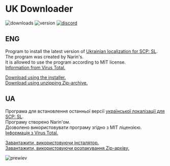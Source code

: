 # UK Downloader
![downloads](https://img.shields.io/github/downloads/Ukrainian-SCPSL/UKDownloader/total?logo=github&style=for-the-badge)
![version](https://img.shields.io/github/v/release/Ukrainian-SCPSL/UKDownloader?include_prereleases&logo=github&style=for-the-badge)
[![discord](https://img.shields.io/discord/1052888868514447401?label=Discord&logo=discord&style=for-the-badge)](https://discord.gg/xBYJmpHptk)
## ENG
Program to install the latest version of [Ukrainian localization for SCP: SL](https://github.com/Ukrainian-SCPSL/Ukrainian-language).                                                          
The program was created by Narin's.                                                          
It is allowed to use the program according to MIT license.                                                          
[Information from Virus Total.](https://www.virustotal.com/gui/file/d22a1a27872792a682a1cfe2ae0911c044b12a961599e7469a7f89ce3f442c0b?nocache=1)
                                                          
[Download using the installer.](https://github.com/Ukrainian-SCPSL/UKDownloader/blob/main/UKDownloader%20Setup.exe)                                                          
[Download using unzipping Zip-archive.](https://github.com/Ukrainian-SCPSL/UKDownloader/blob/main/UKDownloader.zip)                                                          
## UA
Програма для встановлення останньої версії [української локалізації для SCP: SL](https://github.com/Ukrainian-SCPSL/Ukrainian-language).                                                          
Програму створено Narin'ом.                                                          
Дозволено використовувати програму згідно з MIT ліцензією.                                                          
[Інформація з Virus Total.](https://www.virustotal.com/gui/file/d22a1a27872792a682a1cfe2ae0911c044b12a961599e7469a7f89ce3f442c0b?nocache=1)
                                                          
[Завантажити, використовуючи інсталятор.](https://github.com/Ukrainian-SCPSL/UKDownloader/blob/main/UKDownloader%20Setup.exe)                                                           
[Завантажити, використовуючи розпакування Zip-архіву.](https://github.com/Ukrainian-SCPSL/UKDownloader/blob/main/UKDownloader.zip)



    

    
![prewiev](https://cdn.discordapp.com/attachments/639792159469469698/1291388501564194827/image.png?ex=66ffeac3&is=66fe9943&hm=d7d62a2a9a0e912870015a9f97e815091e23155684f5c4d05c953a050978a795&)
